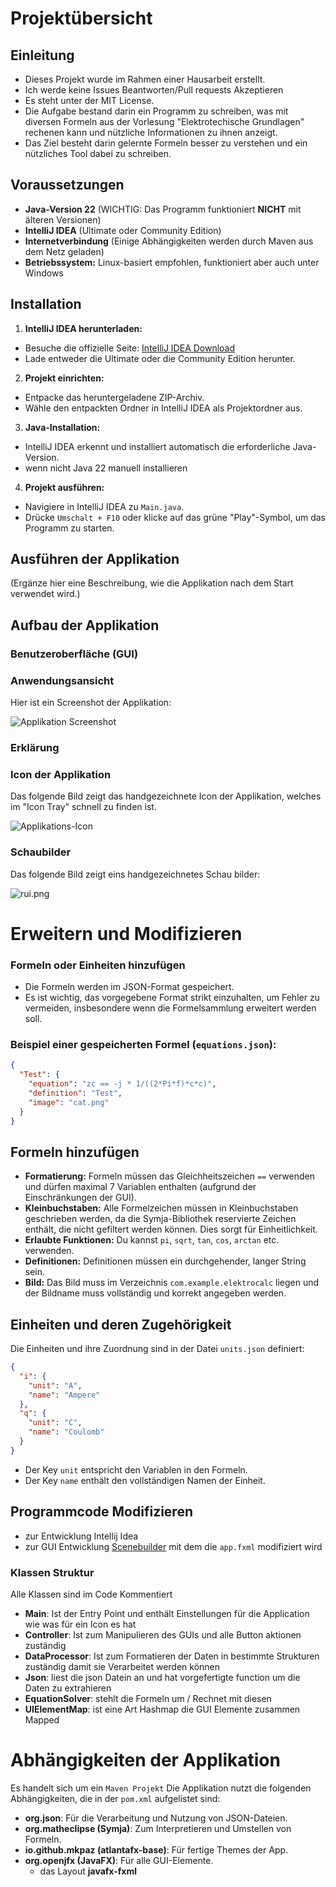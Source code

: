 # Projektübersicht

## Einleitung
- Dieses Projekt wurde im Rahmen einer Hausarbeit erstellt. 
- Ich werde keine Issues Beantworten/Pull requests Akzeptieren  
- Es steht unter der MIT License. 
- Die Aufgabe bestand darin ein Programm zu schreiben, was mit diversen Formeln aus der Vorlesung "Elektrotechische Grundlagen" rechenen kann und nützliche Informationen zu ihnen anzeigt. 
- Das Ziel besteht darin gelernte Formeln besser zu verstehen und ein nützliches Tool dabei zu schreiben.
## Voraussetzungen
- **Java-Version 22** (WICHTIG: Das Programm funktioniert **NICHT** mit älteren Versionen)
- **IntelliJ IDEA** (Ultimate oder Community Edition)
- **Internetverbindung** (Einige Abhängigkeiten werden durch Maven aus dem Netz geladen)
- **Betriebssystem:** Linux-basiert empfohlen, funktioniert aber auch unter Windows

## Installation

1. **IntelliJ IDEA herunterladen:**
  - Besuche die offizielle Seite: [IntelliJ IDEA Download](https://www.jetbrains.com/idea/download/?section=windows)
  - Lade entweder die Ultimate oder die Community Edition herunter.

2. **Projekt einrichten:**
  - Entpacke das heruntergeladene ZIP-Archiv.
  - Wähle den entpackten Ordner in IntelliJ IDEA als Projektordner aus.

3. **Java-Installation:**
  - IntelliJ IDEA erkennt und installiert automatisch die erforderliche Java-Version.
  - wenn nicht Java 22 manuell installieren

4. **Projekt ausführen:**
  - Navigiere in IntelliJ IDEA zu `Main.java`.
  - Drücke `Umschalt + F10` oder klicke auf das grüne "Play"-Symbol, um das Programm zu starten.

## Ausführen der Applikation
(Ergänze hier eine Beschreibung, wie die Applikation nach dem Start verwendet wird.)

## Aufbau der Applikation

### Benutzeroberfläche (GUI)

### Anwendungsansicht
Hier ist ein Screenshot der Applikation:

![Applikation Screenshot](src/main/resources/com/example/elektrocalc/Applikation.png)

### Erklärung

### Icon der Applikation
Das folgende Bild zeigt das handgezeichnete Icon der Applikation, welches im "Icon Tray" schnell zu finden ist.

![Applikations-Icon](src/main/resources/com/example/elektrocalc/cat.png)

### Schaubilder
Das folgende Bild zeigt eins handgezeichnetes Schau bilder: 

![rui.png](src/main/resources/com/example/elektrocalc/rui.png)
# Erweitern und Modifizieren

### Formeln oder Einheiten hinzufügen
- Die Formeln werden im JSON-Format gespeichert.
- Es ist wichtig, das vorgegebene Format strikt einzuhalten, um Fehler zu vermeiden, insbesondere wenn die Formelsammlung erweitert werden soll.

### Beispiel einer gespeicherten Formel (`equations.json`):
```json
{
  "Test": {
    "equation": "zc == -j * 1/((2*Pi*f)*c*c)",
    "definition": "Test",
    "image": "cat.png"
  }
}
```
## Formeln hinzufügen
- **Formatierung:** Formeln müssen das Gleichheitszeichen `==` verwenden und dürfen maximal 7 Variablen enthalten (aufgrund der Einschränkungen der GUI).
- **Kleinbuchstaben:** Alle Formelzeichen müssen in Kleinbuchstaben geschrieben werden, da die Symja-Bibliothek reservierte Zeichen enthält, die nicht gefiltert werden können. Dies sorgt für Einheitlichkeit.
- **Erlaubte Funktionen:** Du kannst `pi`, `sqrt`, `tan`, `cos`, `arctan` etc. verwenden.
- **Definitionen:** Definitionen müssen ein durchgehender, langer String sein.
- **Bild:** Das Bild muss im Verzeichnis `com.example.elektrocalc` liegen und der Bildname muss vollständig und korrekt angegeben werden.

## Einheiten und deren Zugehörigkeit

Die Einheiten und ihre Zuordnung sind in der Datei `units.json` definiert:

```json
{
  "i": {
    "unit": "A",
    "name": "Ampere"
  },
  "q": {
    "unit": "C",
    "name": "Coulomb"
  }
}
```
- Der Key `unit` entspricht den Variablen in den Formeln.
- Der Key `name` enthält den vollständigen Namen der Einheit.

## Programmcode Modifizieren
- zur Entwicklung Intellij Idea 
- zur GUI Entwicklung [Scenebuilder](https://gluonhq.com/products/scene-builder/) mit dem die `app.fxml` modifiziert wird
### Klassen Struktur
  Alle Klassen sind im Code Kommentiert
- **Main**: Ist der Entry Point und enthält Einstellungen für die Application wie was für ein Icon es hat
- **Controller**: Ist zum Manipulieren des GUIs und alle Button aktionen zuständig
- **DataProcessor**: Ist zum Formatieren der Daten in bestimmte Strukturen zuständig damit sie Verarbeitet werden können
- **Json**: liest die json Datein an und hat vorgefertigte function um die Daten zu extrahieren
- **EquationSolver**: stehlt die Formeln um / Rechnet mit diesen
- **UIElementMap**: ist eine Art Hashmap die GUI Elemente zusammen Mapped

# Abhängigkeiten der Applikation
Es handelt sich um ein `Maven Projekt`
Die Applikation nutzt die folgenden Abhängigkeiten, die in der `pom.xml` aufgelistet sind:

- **org.json**: Für die Verarbeitung und Nutzung von JSON-Dateien.
- **org.matheclipse (Symja)**: Zum Interpretieren und Umstellen von Formeln.
- **io.github.mkpaz (atlantafx-base)**: Für fertige Themes der App.
- **org.openjfx (JavaFX)**: Für alle GUI-Elemente. 
  - das Layout **javafx-fxml**


